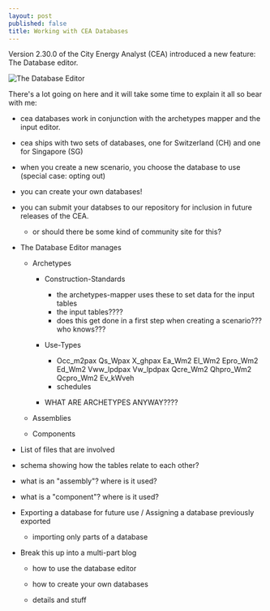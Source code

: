 ```yaml
---
layout: post
published: false
title: Working with CEA Databases
---
```


Version 2.30.0 of the City Energy Analyst (CEA) introduced a new feature: The Database editor. 

![The Database Editor]({{site.baseurl}}/images/2020-02-24-cea-databases/database-editor-screenshot.png)

There's a lot going on here and it will take some time to explain it all so bear with me:

- cea databases work in conjunction with the archetypes mapper and the input editor.

- cea ships with two sets of databases, one for Switzerland (CH) and one for Singapore (SG)

- when you create a new scenario, you choose the database to use (special case: opting out)

- you can create your own databases!

- you can submit your databses to our repository for inclusion in future releases of the CEA.
  
  - or should there be some kind of community site for this?

- The Database Editor manages
  
  - Archetypes
    
    - Construction-Standards
    	- the archetypes-mapper uses these to set data for the input tables
        - the input tables????
        - does this get done in a first step when creating a scenario??? who knows???
    - Use-Types
    
    	- Occ_m2pax	Qs_Wpax	X_ghpax	Ea_Wm2	El_Wm2	Epro_Wm2	Ed_Wm2	Vww_lpdpax	Vw_lpdpax	Qcre_Wm2	Qhpro_Wm2	Qcpro_Wm2	Ev_kWveh
    	- schedules
    
    - WHAT ARE ARCHETYPES ANYWAY????
  
  - Assemblies
  
  - Components

- List of files that are involved

- schema showing how the tables relate to each other?

- what is an "assembly"? where is it used?

- what is a "component"? where is it used?

- Exporting a database for future use / Assigning a database previously exported
  
  - importing only parts of a database

- Break this up into a multi-part blog
  
  - how to use the database editor
  
  - how to create your own databases
  
  - details and stuff
